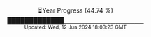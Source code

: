<p align="center">
⏳Year Progress (44.74 %)<br>
█████████████▁▁▁▁▁▁▁▁▁▁▁▁▁▁▁▁▁ <br>
<sub>Updated: Wed, 12 Jun 2024 18:03:23 GMT</sub>
</p>

